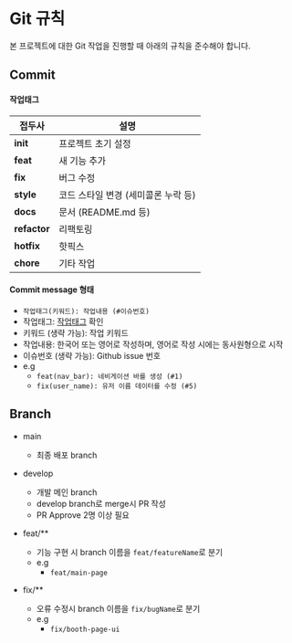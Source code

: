 # Git 규칙

본 프로젝트에 대한 Git 작업을 진행할 때 아래의 규칙을 준수해야 합니다.

## Commit

#### 작업태그

| 접두사       | 설명                                |
| ------------ | ----------------------------------- |
| **init**     | 프로젝트 초기 설정                  |
| **feat**     | 새 기능 추가                        |
| **fix**      | 버그 수정                           |
| **style**    | 코드 스타일 변경 (세미콜론 누락 등) |
| **docs**     | 문서 (README.md 등)                 |
| **refactor** | 리팩토링                            |
| **hotfix**   | 핫픽스                              |
| **chore**    | 기타 작업                           |

#### Commit message 형태

- `작업태그(키워드): 작업내용 (#이슈번호)`
- 작업태그: [작업태그](#작업태그) 확인
- 키워드 (생략 가능): 작업 키워드
- 작업내용: 한국어 또는 영어로 작성하며, 영어로 작성 시에는 동사원형으로 시작
- 이슈번호 (생략 가능): Github issue 번호
- e.g
  - `feat(nav_bar): 네비게이션 바를 생성 (#1)`
  - `fix(user_name): 유저 이름 데이터를 수정 (#5)`

## Branch

- main

  - 최종 배포 branch

- develop

  - 개발 메인 branch
  - develop branch로 merge시 PR 작성
  - PR Approve 2명 이상 필요

- feat/\*\*

  - 기능 구현 시 branch 이름을 `feat/featureName`로 분기
  - e.g
    - `feat/main-page`

- fix/\*\*
  - 오류 수정시 branch 이름을 `fix/bugName`로 분기
  - e.g
    - `fix/booth-page-ui`
